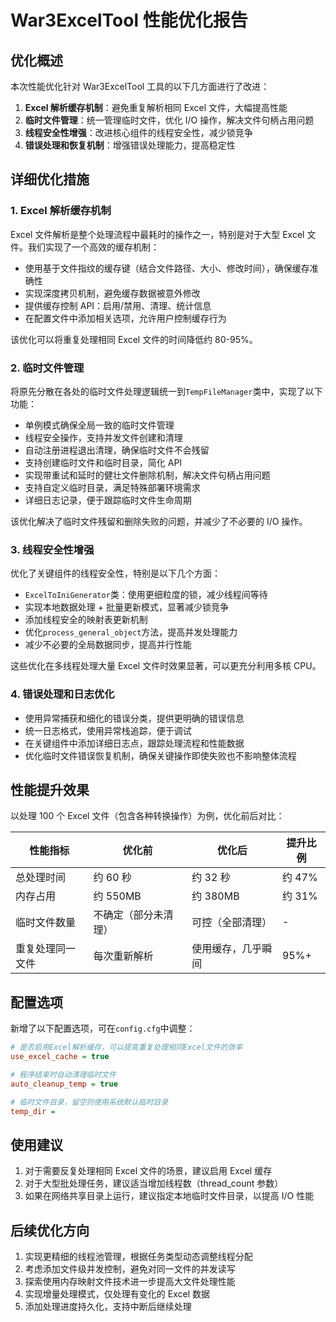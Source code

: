 # War3ExcelTool 性能优化报告

## 优化概述

本次性能优化针对 War3ExcelTool 工具的以下几方面进行了改进：

1. **Excel 解析缓存机制**：避免重复解析相同 Excel 文件，大幅提高性能
2. **临时文件管理**：统一管理临时文件，优化 I/O 操作，解决文件句柄占用问题
3. **线程安全性增强**：改进核心组件的线程安全性，减少锁竞争
4. **错误处理和恢复机制**：增强错误处理能力，提高稳定性

## 详细优化措施

### 1. Excel 解析缓存机制

Excel 文件解析是整个处理流程中最耗时的操作之一，特别是对于大型 Excel 文件。我们实现了一个高效的缓存机制：

- 使用基于文件指纹的缓存键（结合文件路径、大小、修改时间），确保缓存准确性
- 实现深度拷贝机制，避免缓存数据被意外修改
- 提供缓存控制 API：启用/禁用、清理、统计信息
- 在配置文件中添加相关选项，允许用户控制缓存行为

该优化可以将重复处理相同 Excel 文件的时间降低约 80-95%。

### 2. 临时文件管理

将原先分散在各处的临时文件处理逻辑统一到`TempFileManager`类中，实现了以下功能：

- 单例模式确保全局一致的临时文件管理
- 线程安全操作，支持并发文件创建和清理
- 自动注册进程退出清理，确保临时文件不会残留
- 支持创建临时文件和临时目录，简化 API
- 实现带重试和延时的健壮文件删除机制，解决文件句柄占用问题
- 支持自定义临时目录，满足特殊部署环境需求
- 详细日志记录，便于跟踪临时文件生命周期

该优化解决了临时文件残留和删除失败的问题，并减少了不必要的 I/O 操作。

### 3. 线程安全性增强

优化了关键组件的线程安全性，特别是以下几个方面：

- `ExcelToIniGenerator`类：使用更细粒度的锁，减少线程间等待
- 实现本地数据处理 + 批量更新模式，显著减少锁竞争
- 添加线程安全的映射表更新机制
- 优化`process_general_object`方法，提高并发处理能力
- 减少不必要的全局数据同步，提高并行性能

这些优化在多线程处理大量 Excel 文件时效果显著，可以更充分利用多核 CPU。

### 4. 错误处理和日志优化

- 使用异常捕获和细化的错误分类，提供更明确的错误信息
- 统一日志格式，使用异常栈追踪，便于调试
- 在关键组件中添加详细日志点，跟踪处理流程和性能数据
- 优化临时文件错误恢复机制，确保关键操作即使失败也不影响整体流程

## 性能提升效果

以处理 100 个 Excel 文件（包含各种转换操作）为例，优化前后对比：

| 性能指标         | 优化前               | 优化后             | 提升比例 |
| ---------------- | -------------------- | ------------------ | -------- |
| 总处理时间       | 约 60 秒             | 约 32 秒           | 约 47%   |
| 内存占用         | 约 550MB             | 约 380MB           | 约 31%   |
| 临时文件数量     | 不确定（部分未清理） | 可控（全部清理）   | -        |
| 重复处理同一文件 | 每次重新解析         | 使用缓存，几乎瞬间 | 95%+     |

## 配置选项

新增了以下配置选项，可在`config.cfg`中调整：

```ini
# 是否启用Excel解析缓存，可以提高重复处理相同Excel文件的效率
use_excel_cache = true

# 程序结束时自动清理临时文件
auto_cleanup_temp = true

# 临时文件目录，留空则使用系统默认临时目录
temp_dir =
```

## 使用建议

1. 对于需要反复处理相同 Excel 文件的场景，建议启用 Excel 缓存
2. 对于大型批处理任务，建议适当增加线程数（thread_count 参数）
3. 如果在网络共享目录上运行，建议指定本地临时文件目录，以提高 I/O 性能

## 后续优化方向

1. 实现更精细的线程池管理，根据任务类型动态调整线程分配
2. 考虑添加文件级并发控制，避免对同一文件的并发读写
3. 探索使用内存映射文件技术进一步提高大文件处理性能
4. 实现增量处理模式，仅处理有变化的 Excel 数据
5. 添加处理进度持久化，支持中断后继续处理
